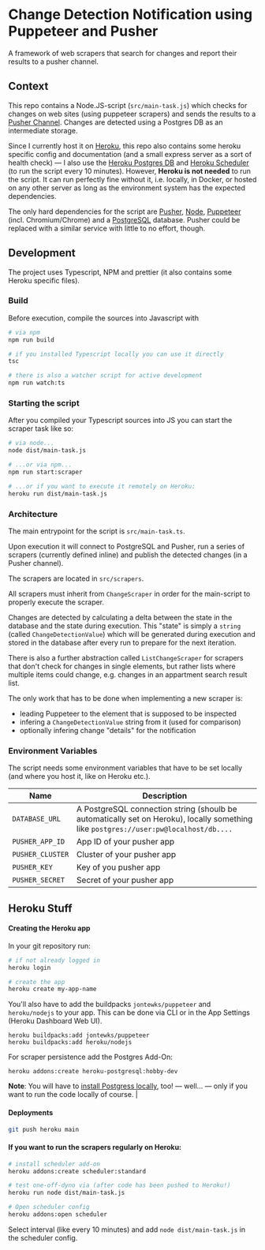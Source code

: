 # Change Detection Notification using Puppeteer and Pusher

A framework of web scrapers that search for changes and report their results to a pusher channel.

## Context

This repo contains a Node.JS-script (`src/main-task.js`) which checks for changes on web sites (using puppeteer scrapers) and sends the results to a [Pusher Channel](https://pusher.com/channels). Changes are detected using a Postgres DB as an intermediate storage.

Since I currently host it on [Heroku](https://heroku.com), this repo also contains some heroku specific config and documentation (and a small express server as a sort of health check) — I also use the [Heroku Postgres DB](https://www.heroku.com/postgres) and [Heroku Scheduler](https://elements.heroku.com/addons/scheduler) (to run the script every 10 minutes). However, **Heroku is not needed** to run the script. It can run perfectly fine without it, i.e. locally, in Docker, or hosted on any other server as long as the environment system has the expected dependencies.

The only hard dependencies for the script are [Pusher](https://pusher.com/channels), [Node](https://nodejs.org/en/), [Puppeteer](https://pptr.dev/) (incl. Chromium/Chrome) and a [PostgreSQL](https://www.postgresql.org/) database. Pusher could be replaced with a similar service with little to no effort, though.

## Development

The project uses Typescript, NPM and prettier (it also contains some Heroku specific files).

### Build

Before execution, compile the sources into Javascript with

```bash
# via npm
npm run build

# if you installed Typescript locally you can use it directly
tsc

# there is also a watcher script for active development
npm run watch:ts
```

### Starting the script

After you compiled your Typescript sources into JS you can start the scraper task like so:

```bash
# via node...
node dist/main-task.js

# ...or via npm...
npm run start:scraper

# ...or if you want to execute it remotely on Heroku:
heroku run dist/main-task.js
```

### Architecture

The main entrypoint for the script is `src/main-task.ts`.

Upon execution it will connect to PostgreSQL and Pusher, run a series of scrapers (currently defined inline) and publish the detected changes (in a Pusher channel).

The scrapers are located in `src/scrapers`.

All scrapers must inherit from `ChangeScraper` in order for the main-script to properly execute the scraper.

Changes are detected by calculating a delta between the state in the database and the state during execution. This "state" is simply a `string` (called `ChangeDetectionValue`) which will be generated during execution and stored in the database after every run to prepare for the next iteration.

There is also a further abstraction called `ListChangeScraper` for scrapers that don't check for changes in single elements, but rather lists where multiple items could change, e.g. changes in an appartment search result list.

The only work that has to be done when implementing a new scraper is:

- leading Puppeteer to the element that is supposed to be inspected
- infering a `ChangeDetectionValue` string from it (used for comparison)
- optionally infering change "details" for the notification

### Environment Variables

The script needs some environment variables that have to be set locally (and where you host it, like on Heroku etc.).

| Name             | Description                                                                                                                          |
| ---------------- | ------------------------------------------------------------------------------------------------------------------------------------ |
| `DATABASE_URL`   | A PostgreSQL connection string (shoulb be automatically set on Heroku), locally something like `postgres://user:pw@localhost/db....` |
| `PUSHER_APP_ID`  | App ID of your pusher app                                                                                                            |
| `PUSHER_CLUSTER` | Cluster of your pusher app                                                                                                           |
| `PUSHER_KEY`     | Key of you pusher app                                                                                                                |
| `PUSHER_SECRET`  | Secret of your pusher app                                                                                                            |

## Heroku Stuff

#### Creating the Heroku app

In your git repository run:

```bash
# if not already logged in
heroku login

# create the app
heroku create my-app-name
```

You'll also have to add the buildpacks `jontewks/puppeteer` and `heroku/nodejs` to your app. This can be done via CLI or in the App Settings (Heroku Dashboard Web UI).

```
heroku buildpacks:add jontewks/puppeteer
heroku buildpacks:add heroku/nodejs
```

For scraper persistence add the Postgres Add-On:

```
heroku addons:create heroku-postgresql:hobby-dev
```

**Note**: You will have to [install Postgress locally](https://devcenter.heroku.com/articles/heroku-postgresql#local-setup), too! — well... — only if you want to run the code locally of course. |

#### Deployments

```bash
git push heroku main
```

#### If you want to run the scrapers regularly on Heroku:

```bash
# install scheduler add-on
heroku addons:create scheduler:standard

# test one-off-dyno via (after code has been pushed to Heroku!)
heroku run node dist/main-task.js

# Open scheduler config
heroku addons:open scheduler
```

Select interval (like every 10 minutes) and add `node dist/main-task.js` in the scheduler config.
